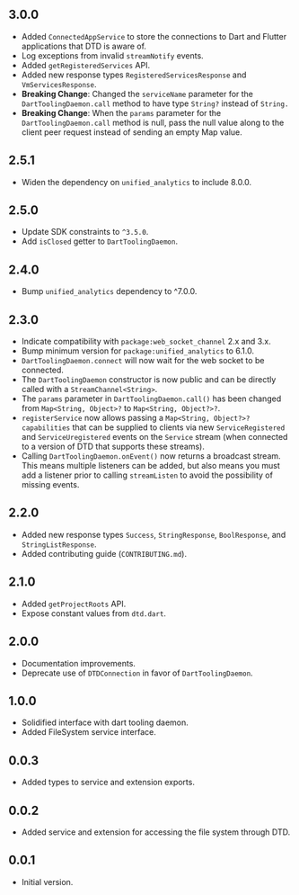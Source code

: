 ## 3.0.0

- Added `ConnectedAppService` to store the connections to Dart and Flutter
applications that DTD is aware of.
- Log exceptions from invalid `streamNotify` events.
- Added `getRegisteredServices` API.
- Added new response types `RegisteredServicesResponse` and
`VmServicesResponse`.
- **Breaking Change**: Changed the `serviceName` parameter for the
`DartToolingDaemon.call` method to have type `String?` instead of `String.`
- **Breaking Change**: When the `params` parameter for the
`DartToolingDaemon.call` method is null, pass the null value along to the client
peer request instead of sending an empty Map value.

## 2.5.1

- Widen the dependency on `unified_analytics` to include 8.0.0.

## 2.5.0

- Update SDK constraints to `^3.5.0`.
- Add `isClosed` getter to `DartToolingDaemon`.

## 2.4.0

- Bump `unified_analytics` dependency to ^7.0.0.

## 2.3.0

- Indicate compatibility with `package:web_socket_channel` 2.x and 3.x.
- Bump minimum version for `package:unified_analytics` to 6.1.0.
- `DartToolingDaemon.connect` will now wait for the web socket to be connected.
- The `DartToolingDaemon` constructor is now public and can be directly called
  with a `StreamChannel<String>`.
- The `params` parameter in `DartToolingDaemon.call()` has been changed from
  `Map<String, Object>?` to `Map<String, Object?>?`.
- `registerService` now allows passing a `Map<String, Object?>? capabilities`
  that can be supplied to clients via new `ServiceRegistered` and
  `ServiceUregistered` events on the `Service` stream (when connected to a
  version of DTD that supports these streams).
- Calling `DartToolingDaemon.onEvent()` now returns a broadcast stream. This
  means multiple listeners can be added, but also means you must add a listener
  prior to calling `streamListen` to avoid the possibility of missing events.

## 2.2.0

- Added new response types `Success`, `StringResponse`, `BoolResponse`, and `StringListResponse`.
- Added contributing guide (`CONTRIBUTING.md`).

## 2.1.0

- Added `getProjectRoots` API.
- Expose constant values from `dtd.dart`.

## 2.0.0

- Documentation improvements.
- Deprecate use of `DTDConnection` in favor of `DartToolingDaemon`.

## 1.0.0

- Solidified interface with dart tooling daemon.
- Added FileSystem service interface.

## 0.0.3

- Added types to service and extension exports.

## 0.0.2

- Added service and extension for accessing the file system through DTD.

## 0.0.1

- Initial version.
